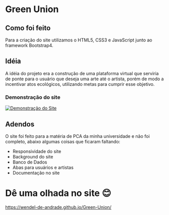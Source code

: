 # Green Union

## Como foi feito
Para a criação do site utilizamos o HTML5, CSS3 e JavaScript junto ao framework Bootstrap4.

## Idéia
A idéia do projeto era a construção de uma plataforma virtual que serviria de ponte para o usuário que deseja uma arte até o artista, porém de modo a incentivar atos ecológicos, utilizando metas para cumprir esse objetivo.

### Demonstração do site
[![Demonstração do Site](http://img.youtube.com/vi/SBtU-SaJCh4/0.jpg)](http://www.youtube.com/watch?v=SBtU-SaJCh4 "Demonstração do Site")

## Adendos
O site foi feito para a matéria de PCA da minha universidade e não foi completo, abaixo algumas coisas que ficaram faltando:

* Responsividade do site
* Background do site
* Banco de Dados
* Abas para usuários e artistas
* Documentação no site

# Dê uma olhada no site 😊

https://wendel-de-andrade.github.io/Green-Union/
